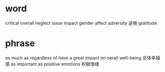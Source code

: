 # word
critical
overall 
neglect 
issue
impact
gender
affect
adversity 逆境
gratitude
# phrase
as much as
regardless of
have a great impact on
oerall well-being 总体幸福感
as important as
positive emotions 积极情绪

